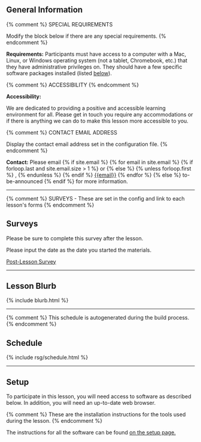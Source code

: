 
<p>
  <h2 id="general">General Information</h2>
</p>

{% comment %}
SPECIAL REQUIREMENTS

Modify the block below if there are any special requirements.
{% endcomment %}
<p id="requirements">
  <strong>Requirements:</strong>
    Participants must have access to a computer with a
    Mac, Linux, or Windows operating system (not a tablet, Chromebook, etc.) that they have administrative privileges on.
  They should have a few specific software packages installed (listed <a href="#setup">below</a>).
</p>

{% comment %}
ACCESSIBILITY
{% endcomment %}
<p id="accessibility">
  <strong>Accessibility:</strong>
<p>
  We are dedicated to providing a positive and accessible learning environment for all. Please
  get in touch you require any accommodations or if there is
  anything we can do to make this lesson more accessible to you.
</p>

{% comment %}
CONTACT EMAIL ADDRESS

Display the contact email address set in the configuration file.
{% endcomment %}
<p id="contact">
  <strong>Contact:</strong>
  Please email
  {% if site.email %}
  {% for email in site.email %}
  {% if forloop.last and site.email.size > 1 %}
  or
  {% else %}
  {% unless forloop.first %}
  ,
  {% endunless %}
  {% endif %}
  <a href='mailto:{{email}}'>{{email}}</a>
  {% endfor %}
  {% else %}
  to-be-announced
  {% endif %}
  for more information.
</p>


<hr/>


{% comment %}
SURVEYS - These are set in the config and link to each lesson's forms
{% endcomment %}
<h2 id="surveys">Surveys</h2>
<p>Please be sure to complete this survey after the lesson.</p>
<p>Please input the date as the date you started the materials.</p>
<p><a href="https://docs.google.com/forms/d/e/1FAIpQLScX7g5AZ6sV7TzA4VPPrvBua55lD_rnif6GiPD2_TnuNBBlpg/viewform?usp=pp_url&entry.1679853141={{ site.form_title }}">Post-Lesson Survey</a></p>
<hr/>

<h2 id="blurb">Lesson Blurb</h2>

{% include blurb.html %}

<hr/>

{% comment %}
This schedule is autogenerated during the build process.
{% endcomment %}


<h2 id="schedule">Schedule</h2>
{% include rsg/schedule.html %}
<hr/>


<h2 id="setup">Setup</h2>

<p>
  To participate in this lesson,
  you will need access to software as described below.
  In addition, you will need an up-to-date web browser.
</p>

{% comment %}
These are the installation instructions for the tools used
during the lesson.
{% endcomment %}
<p>
The instructions for all the software can be found <a href = "./setup"> on the setup page.</a>
</p>
